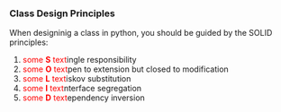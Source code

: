 ### Class Design Principles 
When designinig a class in python, you should be guided by the SOLID principles:
1. <span style="color:red">some **S** text</span>ingle responsibility
2. <span style="color:red">some **O** text</span>pen to extension but closed to modification
3. <span style="color:red">some **L** text</span>iskov substitution
4. <span style="color:red">some **I** text</span>nterface segregation
5. <span style="color:red">some **D** text</span>ependency inversion
